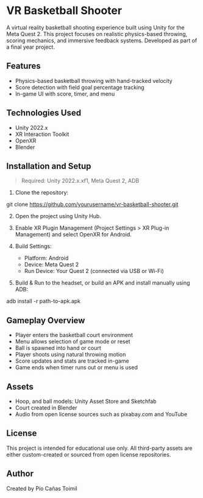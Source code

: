 # VR Basketball Shooter

A virtual reality basketball shooting experience built using Unity for the Meta Quest 2. This project focuses on realistic physics-based throwing, scoring mechanics, and immersive feedback systems. Developed as part of a final year project.

## Features

- Physics-based basketball throwing with hand-tracked velocity
- Score detection with field goal percentage tracking
- In-game UI with score, timer, and menu

## Technologies Used

- Unity 2022.x
- XR Interaction Toolkit
- OpenXR 
- Blender

## Installation and Setup

> Required: Unity 2022.x.xf1, Meta Quest 2, ADB

1. Clone the repository:

git clone https://github.com/yourusername/vr-basketball-shooter.git

2. Open the project using Unity Hub.

3. Enable XR Plugin Management (Project Settings > XR Plug-in Management) and select OpenXR for Android.

4. Build Settings:
   - Platform: Android
   - Device: Meta Quest 2
   - Run Device: Your Quest 2 (connected via USB or Wi-Fi)

5. Build & Run to the headset, or build an APK and install manually using ADB:

adb install -r path-to-apk.apk


## Gameplay Overview

- Player enters the basketball court environment
- Menu allows selection of game mode or reset
- Ball is spawned into hand or court
- Player shoots using natural throwing motion
- Score updates and stats are tracked in-game
- Game ends when timer runs out or menu is used

## Assets

- Hoop, and ball models: Unity Asset Store and Sketchfab
- Court created in Blender 
- Audio from open license sources such as pixabay.com and YouTube

## License

This project is intended for educational use only. All third-party assets are either custom-created or sourced from open license repositories.

## Author

Created by Pío Cañas Toimil
